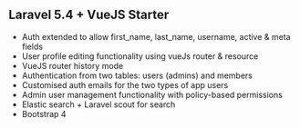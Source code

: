 ## Laravel 5.4 + VueJS Starter

* Auth extended to allow first_name, last_name, username, active & meta fields
* User profile editing functionality using vueJs router & resource
* VueJS router history mode 
* Authentication from two tables: users (admins) and members
* Customised auth emails for the two types of app users
* Admin user management functionality with policy-based permissions
* Elastic search + Laravel scout for search
* Bootstrap 4